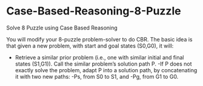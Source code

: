 Case-Based-Reasoning-8-Puzzle
=============================

Solve 8 Puzzle using Case Based Reasoning


You will modify your 8-puzzle problem-solver to do CBR.  The basic idea is that given a new problem, with start and goal
states (S0,G0), it will:
- Retrieve a similar prior problem (i.e., one with similar initial and final states (S1,G1)).  Call the similar problem’s solution path P.
-If P does not exactly solve the problem, adapt P into a solution path, by concatenating it with two new paths:
-Ps, from S0 to S1, and
-Pg, from G1 to G0.
